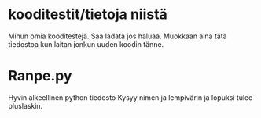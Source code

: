 kooditestit/tietoja niistä
===========

Minun omia kooditestejä. Saa ladata jos haluaa.
Muokkaan aina tätä tiedostoa kun laitan jonkun uuden koodin tänne.

Ranpe.py
===============
Hyvin alkeellinen python tiedosto
Kysyy nimen ja lempivärin ja lopuksi tulee pluslaskin.
